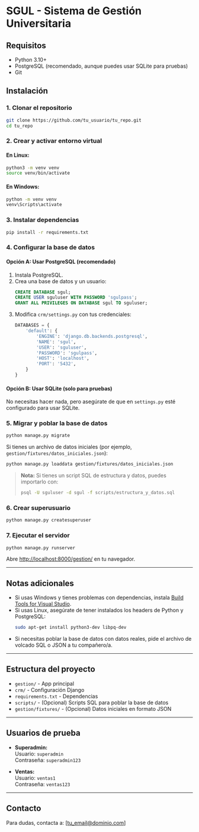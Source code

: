 # SGUL - Sistema de Gestión Universitaria

## Requisitos

- Python 3.10+
- PostgreSQL (recomendado, aunque puedes usar SQLite para pruebas)
- Git

## Instalación

### 1. Clonar el repositorio

```bash
git clone https://github.com/tu_usuario/tu_repo.git
cd tu_repo
```

### 2. Crear y activar entorno virtual

#### En **Linux**:

```bash
python3 -m venv venv
source venv/bin/activate
```

#### En **Windows**:

```cmd
python -m venv venv
venv\Scripts\activate
```

### 3. Instalar dependencias

```bash
pip install -r requirements.txt
```

### 4. Configurar la base de datos

#### Opción A: Usar PostgreSQL (recomendado)

1. Instala PostgreSQL.
2. Crea una base de datos y un usuario:
   ```sql
   CREATE DATABASE sgul;
   CREATE USER sguluser WITH PASSWORD 'sgulpass';
   GRANT ALL PRIVILEGES ON DATABASE sgul TO sguluser;
   ```
3. Modifica `crm/settings.py` con tus credenciales:
   ```python
   DATABASES = {
       'default': {
           'ENGINE': 'django.db.backends.postgresql',
           'NAME': 'sgul',
           'USER': 'sguluser',
           'PASSWORD': 'sgulpass',
           'HOST': 'localhost',
           'PORT': '5432',
       }
   }
   ```

#### Opción B: Usar SQLite (solo para pruebas)

No necesitas hacer nada, pero asegúrate de que en `settings.py` esté configurado para usar SQLite.

### 5. Migrar y poblar la base de datos

```bash
python manage.py migrate
```

Si tienes un archivo de datos iniciales (por ejemplo, `gestion/fixtures/datos_iniciales.json`):

```bash
python manage.py loaddata gestion/fixtures/datos_iniciales.json
```

> **Nota:** Si tienes un script SQL de estructura y datos, puedes importarlo con:
> ```bash
> psql -U sguluser -d sgul -f scripts/estructura_y_datos.sql
> ```

### 6. Crear superusuario

```bash
python manage.py createsuperuser
```

### 7. Ejecutar el servidor

```bash
python manage.py runserver
```

Abre [http://localhost:8000/gestion/](http://localhost:8000/gestion/) en tu navegador.

---

## Notas adicionales

- Si usas Windows y tienes problemas con dependencias, instala [Build Tools for Visual Studio](https://visualstudio.microsoft.com/visual-cpp-build-tools/).
- Si usas Linux, asegúrate de tener instalados los headers de Python y PostgreSQL:
  ```bash
  sudo apt-get install python3-dev libpq-dev
  ```
- Si necesitas poblar la base de datos con datos reales, pide el archivo de volcado SQL o JSON a tu compañero/a.

---

## Estructura del proyecto

- `gestion/` - App principal
- `crm/` - Configuración Django
- `requirements.txt` - Dependencias
- `scripts/` - (Opcional) Scripts SQL para poblar la base de datos
- `gestion/fixtures/` - (Opcional) Datos iniciales en formato JSON

---

## Usuarios de prueba

- **Superadmin:**  
  Usuario: `superadmin`  
  Contraseña: `superadmin123`

- **Ventas:**  
  Usuario: `ventas1`  
  Contraseña: `ventas123`

---

## Contacto

Para dudas, contacta a: [tu_email@dominio.com] 